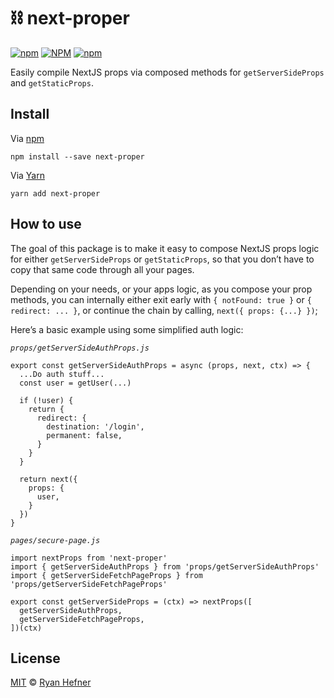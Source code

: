 # ⛓ next-proper

[![npm](https://img.shields.io/npm/v/next-proper?style=flat-square)](https://www.pkgstats.com/pkg:next-proper)
[![NPM](https://img.shields.io/npm/l/next-proper?style=flat-square)](LICENSE)
[![npm](https://img.shields.io/npm/dt/next-proper?style=flat-square)](https://www.pkgstats.com/pkg:next-proper)

Easily compile NextJS props via composed methods for `getServerSideProps` and `getStaticProps`.

## Install

Via [npm](https://npmjs.com/package/next-proper)

```
npm install --save next-proper
```

Via [Yarn](https://yarn.fyi/next-proper)

```
yarn add next-proper
```

## How to use

The goal of this package is to make it easy to compose NextJS props logic for either `getServerSideProps` or `getStaticProps`, so that you don’t have to copy that same code through all your pages.

Depending on your needs, or your apps logic, as you compose your prop methods, you can internally either exit early with `{ notFound: true }` or `{ redirect: ... }`, or continue the chain by calling, `next({ props: {...} })`;

Here’s a basic example using some simplified auth logic:

_`props/getServerSideAuthProps.js`_

```
export const getServerSideAuthProps = async (props, next, ctx) => {
  ...Do auth stuff...
  const user = getUser(...)

  if (!user) {
    return {
      redirect: {
        destination: '/login',
        permanent: false,
      }
    }
  }

  return next({
    props: {
      user,
    }
  })
}
```

_`pages/secure-page.js`_

```
import nextProps from 'next-proper'
import { getServerSideAuthProps } from 'props/getServerSideAuthProps'
import { getServerSideFetchPageProps } from 'props/getServerSideFetchPageProps'

export const getServerSideProps = (ctx) => nextProps([
  getServerSideAuthProps,
  getServerSideFetchPageProps,
])(ctx)
```

## License

[MIT](LICENSE) © [Ryan Hefner](https://www.ryanhefner.com)
